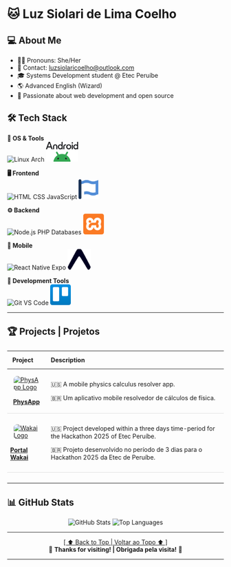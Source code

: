 <a id="top"></a>
# 🐱 Luz Siolari de Lima Coelho

## 💻 About Me
- 🏳️‍⚧️ Pronouns: She/Her
- 📧 Contact: luzsiolaricoelho@outlook.com
- 🎓 Systems Development student @ Etec Peruíbe
- 🌎 Advanced English (Wizard)
- 🔭 Passionate about web development and open source


## 🛠️ Tech Stack

**💽 OS & Tools**  
![Linux Arch](https://skillicons.dev/icons?i=linux,arch,bash,npm,yarn)
<img
src="./icons/android-vertical.svg" 
alt="Android"
style="width: auto; height: 46px;">

**🖥️ Frontend**  
![HTML CSS JavaScript](https://skillicons.dev/icons?i=html,css,sass,js,ts,react,tailwind,mui,vite,markdown)
<img
src="./icons/font-awesome.svg" 
alt="Font Awesome"
style="width: auto; height: 46px;">

**⚙️ Backend**  
![Node.js PHP Databases](https://skillicons.dev/icons?i=nodejs,php,mysql,cs,cpp)
<img
src="./icons/xampp.svg" 
alt="XAMPP"
style="width: 48px; height: 48px;">

**📱 Mobile**  
![React Native Expo](https://skillicons.dev/icons?i=react)
<img
src="./icons/expo-icon.svg"
alt="Expo"
style="width: auto; height: 48px;">

**🔧 Development Tools**  
![Git VS Code](https://skillicons.dev/icons?i=git,github,vscode,figma,ps,obsidian,arduino)
<img
src="./icons/trello.svg" 
alt="Trello"
style="width: 48px; height: 48px;">

---

## 🏆 Projects | Projetos

<div align="center">
  <table style="width: 100%; border-collapse: collapse; margin: 1.5rem 0;">
    <thead>
      <tr>
        <th style="padding: 12px; text-align: left;">Project</th>
        <th style="padding: 12px; text-align: left;">Description</th>
      </tr>
    </thead>
    <tbody>
      <!-- PhysApp Project -->
      <tr style="border-bottom: 1px solid #ddd;">
        <td>
          <a
          href="https://github.com/PhysAppDev"
          style="display: flex; flex-direction: column; justify-content: center; align-items: center; cursor: pointer;">
            <img src="https://i.imgur.com/Fh5ZIKG.png" width="60" style="border-radius: 8px;" alt="PhysApp Logo">
            <br>
            <strong>PhysApp</strong>
          </a>
        </td>
        <td style="padding: 12px; vertical-align: middle;">
          <p align="left">🇺🇸 A mobile physics calculus resolver app.</p>
          <p align="left">🇧🇷 Um aplicativo mobile resolvedor de cálculos de física.</p>
        </td>
      </tr>
      <!-- Portal Wakai Project -->
      <tr style="border-bottom: 1px solid #ddd;">
        <td>
          <a
          href="https://github.com/PortalWakai"
          style="display: flex; flex-direction: column; justify-content: center; align-items: center; cursor: pointer;">
            <img src="https://i.imgur.com/FHi9m5F.png" width="60" style="border-radius: 8px;" alt="Wakai Logo">
            <br>
            <strong>Portal Wakai</strong>
          </a>
        </td>
        <td style="padding: 12px; vertical-align: middle;">
          <p align="left">🇺🇸 Project developed within a three days time-period for the Hackathon 2025 of Etec Peruíbe.
          </p>
          <p align="left">🇧🇷 Projeto desenvolvido no período de 3 dias para o Hackathon 2025 da Etec de Peruíbe.
          </p>
        </td>
      </tr>
    </tbody>
  </table>
</div>

---

## 📊 GitHub Stats  
<div align="center">
  <img src="https://github-readme-stats.vercel.app/api?username=Luz-Coelho&show_icons=true&theme=radical"
  height="180px"
  width="450px"
  alt="GitHub Stats">
  <img src="https://github-readme-stats.vercel.app/api/top-langs/?username=Luz-Coelho&layout=compact&theme=radical"
  height="180px"
  width="450px"
  alt="Top Languages">
</div>

---

<div align="center">
  <a href="#top">[ ⬆️ Back to Top | Voltar ao Topo ⬆️ ]</a>
  <br>
  🌟 <strong>Thanks for visiting! | Obrigada pela visita!</strong> 🌟
</div>

---

